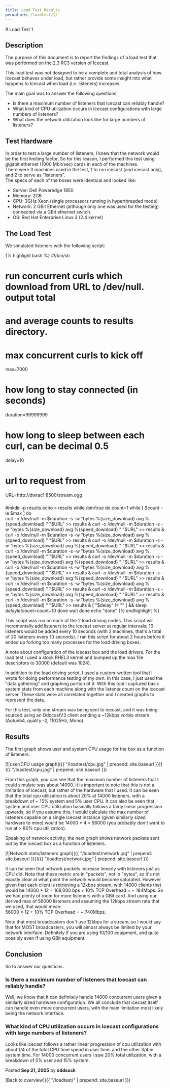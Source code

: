 ```yaml
---
title: Load Test Results
permalink: /loadtest/1/
---
```

<div class="article" markdown="1">
# Load Test 1

## Description

The purpose of this document is to report the findings of a load test that was performed
on the 2.3 RC3 version of Icecast.  
  
This load test was not designed to be a complete and total analysis of how Icecast behaves
under load, but rather provide some insight into what happens to Icecast when load
(i.e. listeners) increases.  

The main goal was to answer the following questions:

-	Is there a maximum number of listeners that Icecast can reliably handle?
-	What kind of CPU utilization occurs in Icecast configurations with large numbers of listeners?
-	What does the network utilization look like for large numbers of listeners?


## Test Hardware

In order to test a large number of listeners, I knew that the network would be the first
limiting factor. So for this reason, I performed this test using gigabit ethernet (1000 Mbit/sec)
cards in each of the machines.  
There were 3 machines used in the test, 1 to run icecast (and icecast only), and 2 to serve as “listeners”.  
The specs of each of the boxes were identical and looked like:

-	Server: Dell Poweredge 1850
-	Memory: 2GB
-	CPU: 3GHz Xeon (single processors running in hyperthreaded mode)
-	Network: 2 GBit Ethernet (although only one was used for the testing) connected via a GBit ethernet switch.
-	OS: Red Hat Enterprise Linux 3 (2.4 kernel)


## The Load Test

We simulated listeners with the following script:

{% highlight bash %}
#!/bin/sh
#
# run concurrent curls which download from URL to /dev/null.  output total
# and average counts to results directory.
#

# max concurrent curls to kick off
max=7000
# how long to stay connected (in seconds)
duration=99999999
# how long to sleep between each curl, can be decimal  0.5
delay=10
# url to request from
URL=http://dwrac1:8500/stream.ogg


#####
#mkdir -p results
echo > results
while /bin/true
do
count=1
while [ $count -le $max ]
do  
   curl -o /dev/null -m $duration -s -w "bytes %{size_download} avg %{speed_download} " "$URL" >> results &
   curl -o /dev/null -m $duration -s -w "bytes %{size_download} avg %{speed_download} " "$URL" >> results &
   curl -o /dev/null -m $duration -s -w "bytes %{size_download} avg %{speed_download} " "$URL" >> results &
   curl -o /dev/null -m $duration -s -w "bytes %{size_download} avg %{speed_download} " "$URL" >> results &
   curl -o /dev/null -m $duration -s -w "bytes %{size_download} avg %{speed_download} " "$URL" >> results &
   curl -o /dev/null -m $duration -s -w "bytes %{size_download} avg %{speed_download} " "$URL" >> results &
   curl -o /dev/null -m $duration -s -w "bytes %{size_download} avg %{speed_download} " "$URL" >> results &
   curl -o /dev/null -m $duration -s -w "bytes %{size_download} avg %{speed_download} " "$URL" >> results &
   curl -o /dev/null -m $duration -s -w "bytes %{size_download} avg %{speed_download} " "$URL" >> results &
   curl -o /dev/null -m $duration -s -w "bytes %{size_download} avg %{speed_download} " "$URL" >> results &
   curl -o /dev/null -m $duration -s -w "bytes %{size_download} avg %{speed_download} " "$URL" >> results &
   [ "$delay" != "" ] && sleep $delay
   let count=$count+10
done
wait
done
echo "done"
{% endhighlight %}

This script was run on each of the 2 load driving nodes. This script will incrementally
add listeners to the icecast server at regular intervals; 10 listeners would be added every
10 seconds (with 2 machines, that's a total of 20 listeners every 10 seconds). I ran this
script for about 2 hours before it ended up forking too many processes for the load driving boxes.  
  
A note about configuration of the icecast box and the load drivers. For the load test I used
a stock RHEL3 kernel and bumped up the max file descriptors to 30000 (default was 1024).  
  
In addition to the load driving script, I used a custom-written tool that I wrote for doing
performance testing of my own. In this case, I just used the "data gathering" and graphing portion
of it. With this tool I captured basic system stats from each machine along with the listener count
on the icecast server. These stats were all correlated together and I created graphs to represent
the data.  
  
For this test, only one stream was being sent to icecast, and it was being sourced using an
OddcastV3 client sending a ~12kbps vorbis stream (Aotuvb4, quality -2, 11025Hz, Mono).


## Results

The first graph shows user and system CPU usage for the box as a function of listeners.  

[![user/CPU usage graph]({{ "/loadtest/cpu.jpg" | prepend: site.baseurl }})]({{ "/loadtest/cpu.jpg" | prepend: site.baseurl }})
  
From this graph, you can see that the maximum number of listeners that I could simulate was about 14000.
It is important to note that this is not a limitation of icecast, but rather of the hardware that I used.
It can be seen that the total cpu utilization is about 20% at 14000 listeners, with a breakdown of ~ 15%
system and 5% user CPU. It can also be seen that system and user CPU utilization basically follows a fairly
linear progression upwards, so if you assume this, I would calculate the max number of listeners capable
on a single Icecast instance (given similarly sized hardware to mine) would be 14000 * 4 = 56000
(you probably don't want to run at > 80% cpu utilization).

Speaking of network activity, the next graph shows network packets sent out by the Icecast box as
a function of listeners.  
  
[![Network stats/listeners graph]({{ "/loadtest/network.jpg" | prepend: site.baseurl }})]({{ "/loadtest/network.jpg" | prepend: site.baseurl }})
  
It can be seen that network packets increase linearly with listeners just as CPU did. Note that these
metric are in "packets", not in "bytes", so it's not exactly clear at what point the network would become
saturated. However given that each client is retrieving a 12kbps stream, with 14000 clients that would be
14000 * 12 = 168,000 bps + 10% TCP Overhead = ~ 184Mbps. So we had plenty of room for more listeners
with a GBit card. And using our derived max of 56000 listeners and assuming the 12kbps stream rate that
we used, that would mean:  
56000 * 12 + 10% TCP Overhead = ~ 740Mbps.  
  
Note that most broadcasters don't use 12kbps for a stream, so I would say that for MOST broadcasters,
you will almost always be limited by your network interface. Definitely if you are using 10/100 equipment,
and quite possibly even if using GBit equipment.


## Conclusion

So to answer our questions: 

### Is there a maximum number of listeners that Icecast can reliably handle?
Well, we know that it can definitely handle 14000 concurrent users given a similarly sized hardware
configuration. We all conclude that icecast itself can handle even more concurrent users, with the
main limitation most likely being the network interface.

### What kind of CPU utilization occurs in Icecast configurations with large numbers of listeners?
Looks like icecast follows a rather linear progression of cpu utilization with about 1/4 of the total
CPU time spend in user time, and the other 3/4 in system time. For 14000 concurrent users I saw 20%
total utilization, with a breakdown of 5% user and 15% system.

<div class="aside">Posted <strong>Sep 21, 2005</strong> by <strong>oddsock</strong></div>
</div>

[Back to overview]({{ "/loadtest/" | prepend: site.baseurl }})
